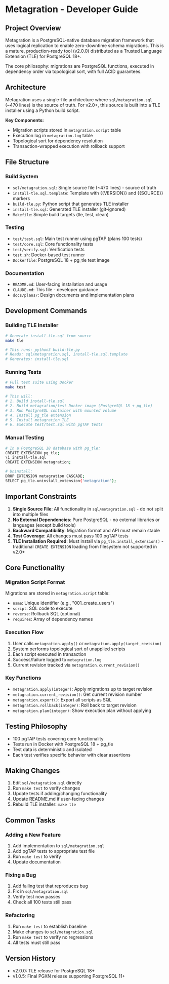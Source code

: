 # Metagration - Developer Guide

## Project Overview

Metagration is a PostgreSQL-native database migration framework that uses logical replication to enable zero-downtime schema migrations. This is a mature, production-ready tool (v2.0.0) distributed as a Trusted Language Extension (TLE) for PostgreSQL 18+.

The core philosophy: migrations are PostgreSQL functions, executed in dependency order via topological sort, with full ACID guarantees.

## Architecture

Metagration uses a single-file architecture where `sql/metagration.sql` (~470 lines) is the source of truth. For v2.0+, this source is built into a TLE installer using a Python build script.

**Key Components:**
- Migration scripts stored in `metagration.script` table
- Execution log in `metagration.log` table
- Topological sort for dependency resolution
- Transaction-wrapped execution with rollback support

## File Structure

### Build System
- `sql/metagration.sql`: Single source file (~470 lines) - source of truth
- `install-tle.sql.template`: Template with {{VERSION}} and {{SOURCE}} markers
- `build-tle.py`: Python script that generates TLE installer
- `install-tle.sql`: Generated TLE installer (git-ignored)
- `Makefile`: Simple build targets (tle, test, clean)

### Testing
- `test/test.sql`: Main test runner using pgTAP (plans 100 tests)
- `test/core.sql`: Core functionality tests
- `test/verify.sql`: Verification tests
- `test.sh`: Docker-based test runner
- `Dockerfile`: PostgreSQL 18 + pg_tle test image

### Documentation
- `README.md`: User-facing installation and usage
- `CLAUDE.md`: This file - developer guidance
- `docs/plans/`: Design documents and implementation plans

## Development Commands

### Building TLE Installer
```bash
# Generate install-tle.sql from source
make tle

# This runs: python3 build-tle.py
# Reads: sql/metagration.sql, install-tle.sql.template
# Generates: install-tle.sql
```

### Running Tests
```bash
# Full test suite using Docker
make test

# This will:
# 1. Build install-tle.sql
# 2. Build metagration/test Docker image (PostgreSQL 18 + pg_tle)
# 3. Run PostgreSQL container with mounted volume
# 4. Install pg_tle extension
# 5. Install metagration TLE
# 6. Execute test/test.sql with pgTAP tests
```

### Manual Testing
```bash
# In a PostgreSQL 18 database with pg_tle:
CREATE EXTENSION pg_tle;
\i install-tle.sql
CREATE EXTENSION metagration;

# Uninstall:
DROP EXTENSION metagration CASCADE;
SELECT pg_tle.uninstall_extension('metagration');
```

## Important Constraints

1. **Single Source File**: All functionality in `sql/metagration.sql` - do not split into multiple files
2. **No External Dependencies**: Pure PostgreSQL - no external libraries or languages (except build tools)
3. **Backward Compatibility**: Migration format and API must remain stable
4. **Test Coverage**: All changes must pass 100 pgTAP tests
5. **TLE Installation Required**: Must install via `pg_tle.install_extension()` - traditional `CREATE EXTENSION` loading from filesystem not supported in v2.0+

## Core Functionality

### Migration Script Format

Migrations are stored in `metagration.script` table:
- `name`: Unique identifier (e.g., "001_create_users")
- `script`: SQL code to execute
- `reverse`: Rollback SQL (optional)
- `requires`: Array of dependency names

### Execution Flow

1. User calls `metagration.apply()` or `metagration.apply(target_revision)`
2. System performs topological sort of unapplied scripts
3. Each script executed in transaction
4. Success/failure logged to `metagration.log`
5. Current revision tracked via `metagration.current_revision()`

### Key Functions

- `metagration.apply(integer)`: Apply migrations up to target revision
- `metagration.current_revision()`: Get current revision number
- `metagration.export()`: Export all scripts as SQL
- `metagration.rollback(integer)`: Roll back to target revision
- `metagration.plan(integer)`: Show execution plan without applying

## Testing Philosophy

- 100 pgTAP tests covering core functionality
- Tests run in Docker with PostgreSQL 18 + pg_tle
- Test data is deterministic and isolated
- Each test verifies specific behavior with clear assertions

## Making Changes

1. Edit `sql/metagration.sql` directly
2. Run `make test` to verify changes
3. Update tests if adding/changing functionality
4. Update README.md if user-facing changes
5. Rebuild TLE installer: `make tle`

## Common Tasks

### Adding a New Feature
1. Add implementation to `sql/metagration.sql`
2. Add pgTAP tests to appropriate test file
3. Run `make test` to verify
4. Update documentation

### Fixing a Bug
1. Add failing test that reproduces bug
2. Fix in `sql/metagration.sql`
3. Verify test now passes
4. Check all 100 tests still pass

### Refactoring
1. Run `make test` to establish baseline
2. Make changes to `sql/metagration.sql`
3. Run `make test` to verify no regressions
4. All tests must still pass

## Version History

- v2.0.0: TLE release for PostgreSQL 18+
- v1.0.5: Final PGXN release supporting PostgreSQL 11+
